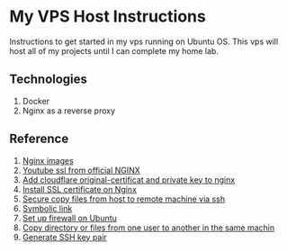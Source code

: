 # My VPS Host Instructions

Instructions to get started in my vps running on Ubuntu OS. This vps will host all of my projects until
I can complete my home lab.

## Technologies
1. Docker
2. Nginx as a reverse proxy

## Reference
1. [Nginx images](https://hub.docker.com/_/nginx)
2. [Youtube ssl from official NGINX](https://www.youtube.com/watch?v=X3Pr5VATOyA&t=68s)
3. [Add cloudflare original-certificat and private key to nginx](https://www.rcdevops.io/posts/Setting-Up-Cloudflare-SSL-TLS-Origin-Certificate-with-NGINX/)
4. [Install SSL certificate on Nginx](https://www.digicert.com/kb/csr-ssl-installation/nginx-openssl.htm)
5. [Secure copy files from host to remote machine via ssh](https://linuxize.com/post/how-to-use-scp-command-to-securely-transfer-files/)
6. [Symbolic link](https://stackoverflow.com/questions/18089525/nginx-sites-enabled-sites-available-cannot-create-soft-link-between-config-fil)
7. [Set up firewall on Ubuntu](https://ubuntu.com/server/docs/security-firewall)
8. [Copy directory or files from one user to another in the same machin](https://askubuntu.com/questions/551047/copying-files-from-one-user-to-another-in-a-single-machine)
9. [Generate SSH key pair](https://www.oracle.com/webfolder/technetwork/tutorials/obe/cloud/javaservice/JCS/JCS_SSH/create_sshkey.html#section2)
